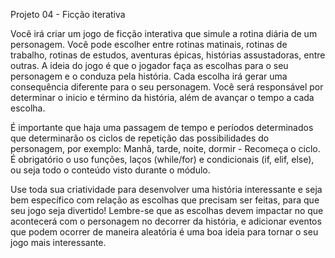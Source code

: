 Projeto 04 - Ficção iterativa

Você irá criar um jogo de ficção interativa que simule a rotina diária de um personagem. Você pode escolher entre rotinas matinais, rotinas de trabalho, rotinas de estudos, aventuras épicas, histórias assustadoras, entre outras. A ideia do jogo é que o jogador faça as escolhas para o seu personagem e o conduza pela história. Cada escolha irá gerar uma consequência diferente para o seu personagem. Você será responsável por determinar o inicio e término da história, além de avançar o tempo a cada escolha.

É importante que haja uma passagem de tempo e períodos determinados que determinarão os ciclos de repetição das possibilidades do personagem, por exemplo: Manhã, tarde, noite, dormir - Recomeça o ciclo.
É obrigatório o uso funções, laços (while/for) e condicionais (if, elif, else), ou seja todo o conteúdo visto durante o módulo.

Use toda sua criatividade para desenvolver uma história interessante e seja bem específico com relação as escolhas que precisam ser feitas, para que seu jogo seja divertido! Lembre-se que as escolhas devem impactar no que acontecerá com o personagem no decorrer da história, e adicionar eventos que podem ocorrer de maneira aleatória é uma boa ideia para tornar o seu jogo mais interessante.